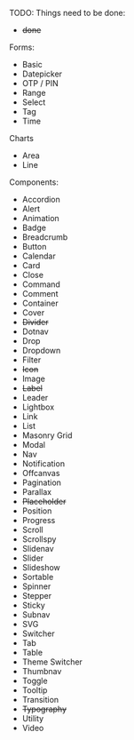 


TODO: Things need to be done:
- ~~done~~


Forms:
- Basic
- Datepicker
- OTP / PIN
- Range
- Select
- Tag
- Time

Charts
- Area
- Line

Components:

- Accordion
- Alert
- Animation
- Badge
- Breadcrumb
- Button
- Calendar
- Card
- Close
- Command
- Comment
- Container
- Cover
- ~~Divider~~
- Dotnav
- Drop
- Dropdown
- Filter
- ~~Icon~~
- Image
- ~~Label~~
- Leader
- Lightbox
- Link
- List
- Masonry Grid
- Modal
- Nav
- Notification
- Offcanvas
- Pagination
- Parallax
- ~~Placeholder~~
- Position
- Progress
- Scroll
- Scrollspy
- Slidenav
- Slider
- Slideshow
- Sortable
- Spinner
- Stepper
- Sticky
- Subnav
- SVG
- Switcher
- Tab
- Table
- Theme Switcher
- Thumbnav
- Toggle
- Tooltip
- Transition
- ~~Typography~~
- Utility
- Video